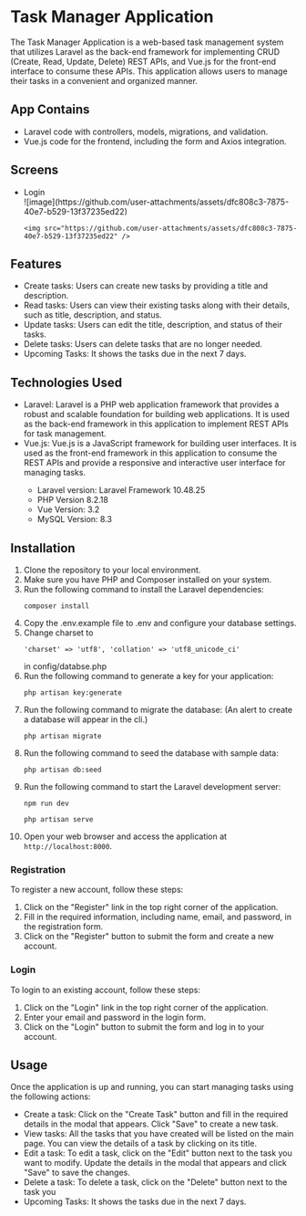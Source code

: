 <h1>Task Manager Application</h1>
    <p>The Task Manager Application is a web-based task management system that utilizes Laravel as the back-end framework for implementing CRUD (Create, Read, Update, Delete) REST APIs, and Vue.js for the front-end interface to consume these APIs. This application allows users to manage their tasks in a convenient and organized manner.</p>
<h2>App Contains</h2>
<ul>
  <li>Laravel code with controllers, models, migrations, and validation. </li>
  <li>Vue.js code for the frontend, including the form and Axios integration.</li>
</ul>
<h2>Screens</h2>
<ul>
    <li>Login </br>
![image](https://github.com/user-attachments/assets/dfc808c3-7875-40e7-b529-13f37235ed22)

    <img src="https://github.com/user-attachments/assets/dfc808c3-7875-40e7-b529-13f37235ed22" />
</li>
</ul>

<h2>Features</h2>
<ul>
    <li>Create tasks: Users can create new tasks by providing a title and description.</li>
    <li>Read tasks: Users can view their existing tasks along with their details, such as title, description, and status.</li>
    <li>Update tasks: Users can edit the title, description, and status of their tasks.</li>
    <li>Delete tasks: Users can delete tasks that are no longer needed.</li>
    <li>Upcoming Tasks: It shows the tasks due in the next 7 days.</li>
</ul>

<h2>Technologies Used</h2>
<ul>
    <li>Laravel: Laravel is a PHP web application framework that provides a robust and scalable foundation for building web applications. It is used as the back-end framework in this application to implement REST APIs for task management.</li>
    <li>Vue.js: Vue.js is a JavaScript framework for building user interfaces. It is used as the front-end framework in this application to consume the REST APIs and provide a responsive and interactive user interface for managing tasks.</li>
    <ul>
    <li>Laravel version: Laravel Framework 10.48.25</li>
    <li>PHP Version 8.2.18</li>
    <li>Vue Version: 3.2</li>
    <li>MySQL Version: 8.3</li>
    </ul>
</ul>

<h2>Installation</h2>
<ol>
    <li>Clone the repository to your local environment.</li>
    <li>Make sure you have PHP and Composer installed on your system.</li>
    <li>Run the following command to install the Laravel dependencies:</li>
    <pre><code>composer install</code></pre>
    <li>Copy the .env.example file to .env and configure your database settings.</li>
    <li>Change charset to <pre><code>'charset' => 'utf8', 'collation' => 'utf8_unicode_ci' </pre></code>in config/databse.php</li>
    <li>Run the following command to generate a key for your application:</li>
    <pre><code>php artisan key:generate</code></pre>
    <li>Run the following command to migrate the database: (An alert to create a database will appear in the cli.)</li>
    <pre><code>php artisan migrate</code></pre>
    <li>Run the following command to seed the database with sample data:</li>
    <pre><code>php artisan db:seed</code></pre>
    <li>Run the following command to start the Laravel development server:</li>
    <pre><code>npm run dev</code></pre>
    <pre><code>php artisan serve</code></pre>
    <li>Open your web browser and access the application at <code>http://localhost:8000</code>.</li>
</ol>
<h3>Registration</h3>
<p>To register a new account, follow these steps:</p>
<ol>
    <li>Click on the "Register" link in the top right corner of the application.</li>
    <li>Fill in the required information, including name, email, and password, in the registration form.</li>
    <li>Click on the "Register" button to submit the form and create a new account.</li>
</ol>
<h3>Login</h3>
<p>To login to an existing account, follow these steps:</p>
<ol>
    <li>Click on the "Login" link in the top right corner of the application.</li>
    <li>Enter your email and password in the login form.</li>
    <li>Click on the "Login" button to submit the form and log in to your account.</li>
</ol>

<h2>Usage</h2>
<p>Once the application is up and running, you can start managing tasks using the following actions:</p>
<ul>
    <li>Create a task: Click on the "Create Task" button and fill in the required details in the modal that appears. Click "Save" to create a new task.</li>
    <li>View tasks: All the tasks that you have created will be listed on the main page. You can view the details of a task by clicking on its title.</li>
    <li>Edit a task: To edit a task, click on the "Edit" button next to the task you want to modify. Update the details in the modal that appears and click "Save" to save the changes.</li>
    <li>Delete a task: To delete a task, click on the "Delete" button next to the task you</li>
    <li>Upcoming Tasks: It shows the tasks due in the next 7 days.</li>
